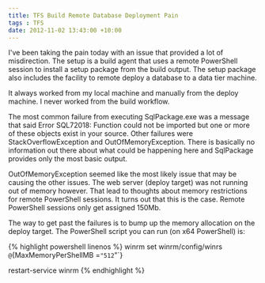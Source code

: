 ```yaml
---
title: TFS Build Remote Database Deployment Pain
tags : TFS
date: 2012-11-02 13:43:00 +10:00
---
```


I've been taking the pain today with an issue that provided a lot of misdirection. The setup is a build agent that uses a remote PowerShell session to install a setup package from the build output. The setup package also includes the facility to remote deploy a database to a data tier machine.

It always worked from my local machine and manually from the deploy machine. I never worked from the build workflow.

The most common failure from executing SqlPackage.exe was a message that said Error SQL72018: Function could not be imported but one or more of these objects exist in your source. Other failures were StackOverflowException and OutOfMemoryException. There is basically no information out there about what could be happening here and SqlPackage provides only the most basic output.

OutOfMemoryException seemed like the most likely issue that may be causing the other issues. The web server (deploy target) was not running out of memory however. That lead to thoughts about memory restrictions for remote PowerShell sessions. It turns out that this is the case. Remote PowerShell sessions only get assigned 150Mb.

The way to get past the failures is to bump up the memory allocation on the deploy target. The PowerShell script you can run (on x64 PowerShell) is:

{% highlight powershell linenos %}
winrm set winrm/config/winrs `@`{MaxMemoryPerShellMB =`"512`"`}

restart-service winrm
{% endhighlight %}

